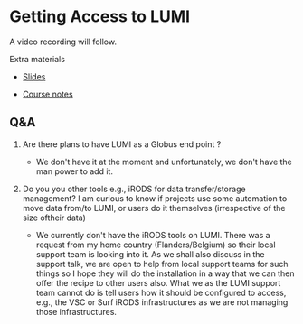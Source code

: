 # Getting Access to LUMI

A video recording will follow.

<!--
Materials will be made available after the lecture
-->

Extra materials

-   [Slides](https://462000265.lumidata.eu/2day-20240502/files/LUMI-2day-20240502-03-access.pdf)

-   [Course notes](03_LUMI_access.md)


## Q&A

1.  Are there plans to have LUMI as a Globus end point ?

    -    We don't have it at the moment and unfortunately, we don't have the man power to add it.

2.  Do you you other tools e.g., iRODS for data transfer/storage management? 
    I am curious to know if projects use some automation to move data from/to LUMI, 
    or users do it themselves (irrespective of the size oftheir data)

    -   We currently don't have the iRODS tools on LUMI. There was a request from my home country 
        (Flanders/Belgium) so their local support team is looking into it. As we shall also discuss 
        in the support talk, we are open to help from local support teams for such things so I hope 
        they will do the installation in a way that we can then offer the recipe to other users also. 
        What we as the LUMI support team cannot do is tell users how it should be configured to access, 
        e.g., the VSC or Surf iRODS infrastructures as we are not managing those infrastructures.

